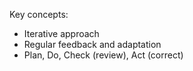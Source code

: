 Key concepts:
- Iterative approach
- Regular feedback and adaptation
- Plan, Do, Check (review), Act (correct)
